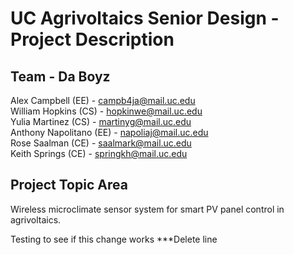 # UC Agrivoltaics Senior Design - Project Description
## Team - Da Boyz
Alex Campbell (EE) - campb4ja@mail.uc.edu  
William Hopkins (CS) - hopkinwe@mail.uc.edu  
Yulia Martinez (CS) - martinyg@mail.uc.edu  
Anthony Napolitano (EE) - napoliaj@mail.uc.edu  
Rose Saalman (CE) - saalmark@mail.uc.edu  
Keith Springs (CE) - springkh@mail.uc.edu  

## Project Topic Area
Wireless microclimate sensor system for smart PV panel control in agrivoltaics.

Testing to see if this change works ***Delete line
